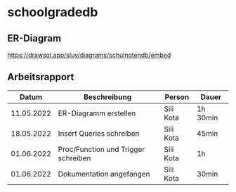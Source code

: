 # schoolgradedb

## ER-Diagram
https://drawsql.app/sluy/diagrams/schulnotendb/embed

## Arbeitsrapport

Datum | Beschreibung | Person | Dauer |
--- | --- | --- | --- |
11.05.2022 | ER-Diagramm erstellen | Sili Kota | 1h 30min |
18.05.2022 | Insert Queries schreiben | Sili Kota | 45min |
01.06.2022 | Proc/Function und Trigger schreiben | Sili Kota | 1h |
01.06.2022 | Dokumentation angefangen | Sili Kota | 30min |
